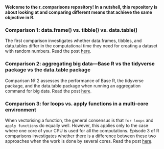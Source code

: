 **Welcome to the r_comparisons repository! In a nutshell, this repository is about looking at and comparing different means that achieve the same objective in R.**

### Comparison 1: data.frame() vs. tibble() vs. data.table()
The first comparison investigates whether data.frames, tibbles, and data.tables differ in the computational time they need for creating a dataset with random numbers. Read the post [here](1_creating_a_dataset_DF_TBL_DT.md).

### Comparison 2: aggregating big data—Base R vs the tidyverse package vs the data.table package
Comparison № 2 assesses the performance of Base R, the tidyverse package, and the data.table package when running an aggregation command for big data. Read the post [here](2_aggregating_big_data.md).

### Comparison 3: for loops vs. apply functions in a multi-core environment
When vectorising a function, the general consensus is that `for loops` and `apply functions` do equally well. However, this applies only to the case where one core of your CPU is used for all the computations. Episode 3 of R comparisons investigates whether there is a difference between these two approaches when the work is done by several cores. Read the post [here](3_forloop_apply.md).
